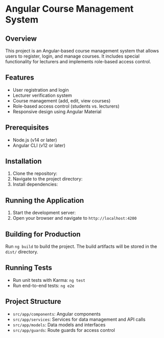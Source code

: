 # Angular Course Management System

## Overview
This project is an Angular-based course management system that allows users to register, login, and manage courses. It includes special functionality for lecturers and implements role-based access control.

## Features
- User registration and login
- Lecturer verification system
- Course management (add, edit, view courses)
- Role-based access control (students vs. lecturers)
- Responsive design using Angular Material

## Prerequisites
- Node.js (v14 or later)
- Angular CLI (v12 or later)

## Installation
1. Clone the repository:
2. Navigate to the project directory:
3. Install dependencies:

## Running the Application
1. Start the development server:
2. Open your browser and navigate to `http://localhost:4200`

## Building for Production
Run `ng build` to build the project. The build artifacts will be stored in the `dist/` directory.

## Running Tests
- Run unit tests with Karma: `ng test`
- Run end-to-end tests: `ng e2e`

## Project Structure
- `src/app/components`: Angular components
- `src/app/services`: Services for data management and API calls
- `src/app/models`: Data models and interfaces
- `src/app/guards`: Route guards for access control

